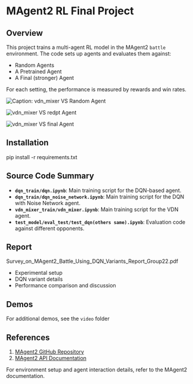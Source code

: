 # MAgent2 RL Final Project

## Overview
This project trains a multi-agent RL model in the MAgent2 `battle` environment. The code sets up agents and evaluates them against:  
- Random Agents  
- A Pretrained Agent  
- A Final (stronger) Agent  

For each setting, the performance is measured by rewards and win rates.


![Caption: vdn_mixer VS Random Agent](https://github.com/user-attachments/assets/796d2134-90ea-4cac-b9bf-d51e1ff0aa9f)


![vdn_mixer VS redpt Agent](https://github.com/user-attachments/assets/14a048ce-ec38-4809-8d85-77bcd1d7772f)


![vdn_mixer VS final Agent](https://github.com/user-attachments/assets/ac1f0f21-b968-45cd-bd09-509223fc9c88)


## Installation
pip install -r requirements.txt
## Source Code Summary
- **`dqn_train/dqn.ipynb`**: Main training script for the DQN-based agent.
- **`dqn_train/dqn_noise_network.ipynb`**: Main training script for the DQN with Noise Network agent.
- **`vdn_mixer_train/vdn_mixer.ipynb`**: Main training script for the VDN agent.
- **`test_model/eval_test/test_dqn(others same).ipynb`**: Evaluation code against different opponents.  

## Report
Survey_on_MAgent2_Battle_Using_DQN_Variants_Report_Group22.pdf
- Experimental setup  
- DQN variant details  
- Performance comparison and discussion  

## Demos
For additional demos, see the `video` folder 

## References
1. [MAgent2 GitHub Repository](https://github.com/Farama-Foundation/MAgent2)  
2. [MAgent2 API Documentation](https://magent2.farama.org/introduction/basic_usage/)  

For environment setup and agent interaction details, refer to the MAgent2 documentation.  
